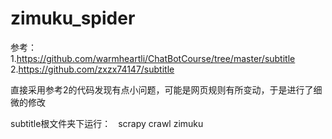 # zimuku_spider  

参考：  
1.https://github.com/warmheartli/ChatBotCourse/tree/master/subtitle  
2.https://github.com/zxzx74147/subtitle  
  
直接采用参考2的代码发现有点小问题，可能是网页规则有所变动，于是进行了细微的修改

subtitle根文件夹下运行：  
scrapy crawl zimuku

